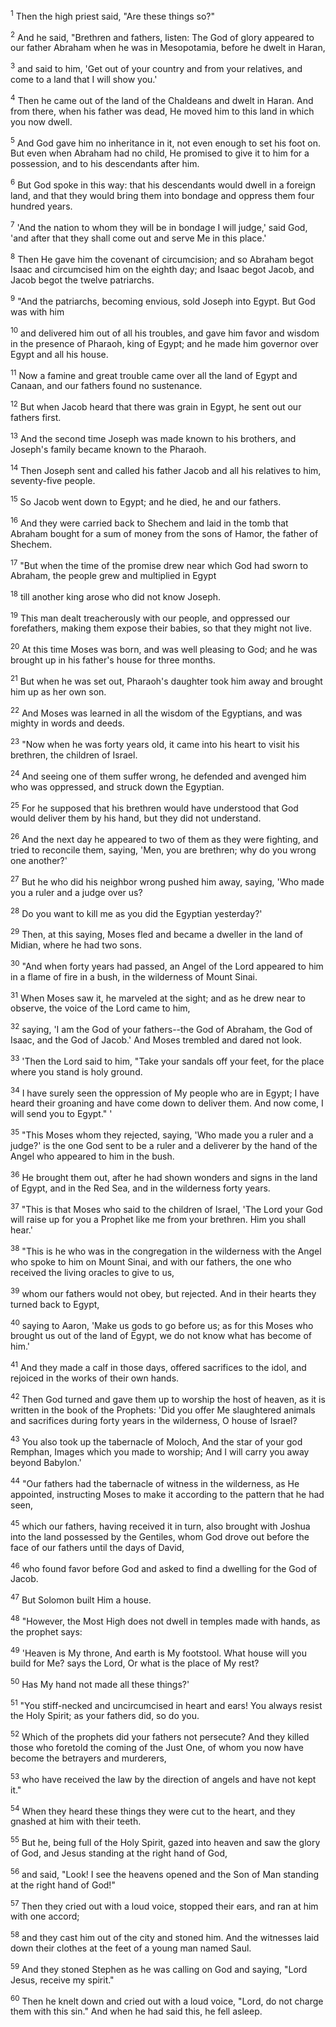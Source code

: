<sup>1</sup> 
Then the high priest said, "Are these things so?" 

<sup>2</sup> 
And he said, "Brethren and fathers, listen: The God of glory appeared to our father Abraham when he was in Mesopotamia, before he dwelt in Haran, 

<sup>3</sup> 
and said to him, 'Get out of your country and from your relatives, and come to a land that I will show you.' 

<sup>4</sup> 
Then he came out of the land of the Chaldeans and dwelt in Haran. And from there, when his father was dead, He moved him to this land in which you now dwell. 

<sup>5</sup> 
And God gave him no inheritance in it, not even enough to set his foot on. But even when Abraham had no child, He promised to give it to him for a possession, and to his descendants after him. 

<sup>6</sup> 
But God spoke in this way: that his descendants would dwell in a foreign land, and that they would bring them into bondage and oppress them four hundred years. 

<sup>7</sup> 
'And the nation to whom they will be in bondage I will judge,' said God, 'and after that they shall come out and serve Me in this place.' 

<sup>8</sup> 
Then He gave him the covenant of circumcision; and so Abraham begot Isaac and circumcised him on the eighth day; and Isaac begot Jacob, and Jacob begot the twelve patriarchs.

<sup>9</sup> 
"And the patriarchs, becoming envious, sold Joseph into Egypt. But God was with him 

<sup>10</sup> 
and delivered him out of all his troubles, and gave him favor and wisdom in the presence of Pharaoh, king of Egypt; and he made him governor over Egypt and all his house. 

<sup>11</sup> 
Now a famine and great trouble came over all the land of Egypt and Canaan, and our fathers found no sustenance. 

<sup>12</sup> 
But when Jacob heard that there was grain in Egypt, he sent out our fathers first. 

<sup>13</sup> 
And the second time Joseph was made known to his brothers, and Joseph's family became known to the Pharaoh. 

<sup>14</sup> 
Then Joseph sent and called his father Jacob and all his relatives to him, seventy-five people. 

<sup>15</sup> 
So Jacob went down to Egypt; and he died, he and our fathers. 

<sup>16</sup> 
And they were carried back to Shechem and laid in the tomb that Abraham bought for a sum of money from the sons of Hamor, the father of Shechem.

<sup>17</sup> 
"But when the time of the promise drew near which God had sworn to Abraham, the people grew and multiplied in Egypt 

<sup>18</sup> 
till another king arose who did not know Joseph. 

<sup>19</sup> 
This man dealt treacherously with our people, and oppressed our forefathers, making them expose their babies, so that they might not live. 

<sup>20</sup> 
At this time Moses was born, and was well pleasing to God; and he was brought up in his father's house for three months. 

<sup>21</sup> 
But when he was set out, Pharaoh's daughter took him away and brought him up as her own son. 

<sup>22</sup> 
And Moses was learned in all the wisdom of the Egyptians, and was mighty in words and deeds. 

<sup>23</sup> 
"Now when he was forty years old, it came into his heart to visit his brethren, the children of Israel. 

<sup>24</sup> 
And seeing one of them suffer wrong, he defended and avenged him who was oppressed, and struck down the Egyptian. 

<sup>25</sup> 
For he supposed that his brethren would have understood that God would deliver them by his hand, but they did not understand. 

<sup>26</sup> 
And the next day he appeared to two of them as they were fighting, and tried to reconcile them, saying, 'Men, you are brethren; why do you wrong one another?' 

<sup>27</sup> 
But he who did his neighbor wrong pushed him away, saying, 'Who made you a ruler and a judge over us? 

<sup>28</sup> 
Do you want to kill me as you did the Egyptian yesterday?' 

<sup>29</sup> 
Then, at this saying, Moses fled and became a dweller in the land of Midian, where he had two sons. 

<sup>30</sup> 
"And when forty years had passed, an Angel of the Lord appeared to him in a flame of fire in a bush, in the wilderness of Mount Sinai. 

<sup>31</sup> 
When Moses saw it, he marveled at the sight; and as he drew near to observe, the voice of the Lord came to him, 

<sup>32</sup> 
saying, 'I am the God of your fathers--the God of Abraham, the God of Isaac, and the God of Jacob.' And Moses trembled and dared not look. 

<sup>33</sup> 
'Then the Lord said to him, "Take your sandals off your feet, for the place where you stand is holy ground. 

<sup>34</sup> 
I have surely seen the oppression of My people who are in Egypt; I have heard their groaning and have come down to deliver them. And now come, I will send you to Egypt." ' 

<sup>35</sup> 
"This Moses whom they rejected, saying, 'Who made you a ruler and a judge?' is the one God sent to be a ruler and a deliverer by the hand of the Angel who appeared to him in the bush. 

<sup>36</sup> 
He brought them out, after he had shown wonders and signs in the land of Egypt, and in the Red Sea, and in the wilderness forty years.

<sup>37</sup> 
"This is that Moses who said to the children of Israel, 'The Lord your God will raise up for you a Prophet like me from your brethren. Him you shall hear.' 

<sup>38</sup> 
"This is he who was in the congregation in the wilderness with the Angel who spoke to him on Mount Sinai, and with our fathers, the one who received the living oracles to give to us, 

<sup>39</sup> 
whom our fathers would not obey, but rejected. And in their hearts they turned back to Egypt, 

<sup>40</sup> 
saying to Aaron, 'Make us gods to go before us; as for this Moses who brought us out of the land of Egypt, we do not know what has become of him.' 

<sup>41</sup> 
And they made a calf in those days, offered sacrifices to the idol, and rejoiced in the works of their own hands. 

<sup>42</sup> 
Then God turned and gave them up to worship the host of heaven, as it is written in the book of the Prophets: 'Did you offer Me slaughtered animals and sacrifices during forty years in the wilderness, O house of Israel? 

<sup>43</sup> 
You also took up the tabernacle of Moloch, And the star of your god Remphan, Images which you made to worship; And I will carry you away beyond Babylon.' 

<sup>44</sup> 
"Our fathers had the tabernacle of witness in the wilderness, as He appointed, instructing Moses to make it according to the pattern that he had seen, 

<sup>45</sup> 
which our fathers, having received it in turn, also brought with Joshua into the land possessed by the Gentiles, whom God drove out before the face of our fathers until the days of David, 

<sup>46</sup> 
who found favor before God and asked to find a dwelling for the God of Jacob. 

<sup>47</sup> 
But Solomon built Him a house. 

<sup>48</sup> 
"However, the Most High does not dwell in temples made with hands, as the prophet says: 

<sup>49</sup> 
'Heaven is My throne, And earth is My footstool. What house will you build for Me? says the Lord, Or what is the place of My rest? 

<sup>50</sup> 
Has My hand not made all these things?' 

<sup>51</sup> 
"You stiff-necked and uncircumcised in heart and ears! You always resist the Holy Spirit; as your fathers did, so do you. 

<sup>52</sup> 
Which of the prophets did your fathers not persecute? And they killed those who foretold the coming of the Just One, of whom you now have become the betrayers and murderers, 

<sup>53</sup> 
who have received the law by the direction of angels and have not kept it." 

<sup>54</sup> 
When they heard these things they were cut to the heart, and they gnashed at him with their teeth. 

<sup>55</sup> 
But he, being full of the Holy Spirit, gazed into heaven and saw the glory of God, and Jesus standing at the right hand of God, 

<sup>56</sup> 
and said, "Look! I see the heavens opened and the Son of Man standing at the right hand of God!" 

<sup>57</sup> 
Then they cried out with a loud voice, stopped their ears, and ran at him with one accord; 

<sup>58</sup> 
and they cast him out of the city and stoned him. And the witnesses laid down their clothes at the feet of a young man named Saul. 

<sup>59</sup> 
And they stoned Stephen as he was calling on God and saying, "Lord Jesus, receive my spirit." 

<sup>60</sup> 
Then he knelt down and cried out with a loud voice, "Lord, do not charge them with this sin." And when he had said this, he fell asleep.